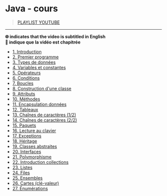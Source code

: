 # Java - cours

> [PLAYLIST YOUTUBE](https://www.youtube.com/playlist?list=PLrSOXFDHBtfHkq8dd3BbSaopVgRSYtgPv)

---

**🌐 indicates that the video is subtitled in English**<br>
**🔢 indique que la vidéo est chapitrée**

+ [1. Introduction](https://www.youtube.com/watch?v=_l4pJ7HCrl4)
+ [2. Premier programme](https://www.youtube.com/watch?v=cvpkw2ZN4Ps)
+ [3. Types de données](https://www.youtube.com/watch?v=7Buk7i_RGok)
+ [4. Variables et constantes](https://www.youtube.com/watch?v=ilJGviAXoTM)
+ [5. Opérateurs](https://www.youtube.com/watch?v=OgPU8mFAgro)
+ [6. Conditions](https://www.youtube.com/watch?v=0rANfWRfc_c)
+ [7. Boucles](https://www.youtube.com/watch?v=ws0JqA7bPN0)
+ [8. Construction d'une classe](https://www.youtube.com/watch?v=IZ8wKErw0_Y)
+ [9. Attributs](https://www.youtube.com/watch?v=48wGbUfFtfM)
+ [10. Méthodes](https://www.youtube.com/watch?v=FkB7N0w81Dk)
+ [11. Encapsulation données](https://www.youtube.com/watch?v=zM_Qf07fEyc)
+ [12. Tableaux](https://www.youtube.com/watch?v=VdvUYGs17Ek)
+ [13. Chaînes de caractères (1/2)](https://www.youtube.com/watch?v=wvQQ5263pvI)
+ [14. Chaînes de caractères (2/2)](https://www.youtube.com/watch?v=EphmNLfZ2hM)
+ [15. Paquets](https://www.youtube.com/watch?v=8xVLSfM5UhY)
+ [16. Lecture au clavier](https://www.youtube.com/watch?v=fa84_nrUrMw)
+ [17. Exceptions](https://www.youtube.com/watch?v=UEISfoJaOyk)
+ [18. Héritage](https://www.youtube.com/watch?v=8TSVW7SV0KA)
+ [19. Classes abstraites](https://www.youtube.com/watch?v=dd0_nYhtaKQ)
+ [20. Interfaces](https://www.youtube.com/watch?v=M0hkhOoOIHg)
+ [21. Polymorphisme](https://www.youtube.com/watch?v=CPxrEntMxsQ)
+ [22. Introduction collections](https://www.youtube.com/watch?v=ov3d4s5w_m0)
+ [23. Listes](https://www.youtube.com/watch?v=eXYLsxQvIF4)
+ [24. Files](https://www.youtube.com/watch?v=TLPqZ6QOeBo)
+ [25. Ensembles](https://www.youtube.com/watch?v=lBa9_JzgBEE)
+ [26. Cartes (clé-valeur)](https://www.youtube.com/watch?v=l1pXrZByaAM)
+ [27. Énumérations](#)
